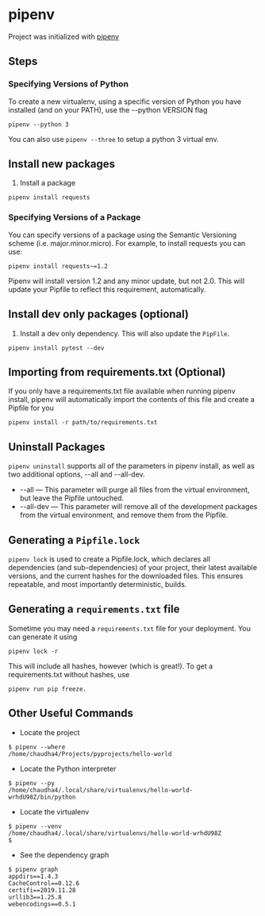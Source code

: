 pipenv
======

Project was initialized with [pipenv](https://pipenv.pypa.io/en/latest/)

## Steps

### Specifying Versions of Python
To create a new virtualenv, using a specific version of Python you have installed (and on your PATH), use the --python VERSION flag
```
pipenv --python 3
```
You can also use `pipenv --three` to setup a python 3 virtual env.

## Install new packages
1. Install a package
```
pipenv install requests
```
### Specifying Versions of a Package
You can specify versions of a package using the Semantic Versioning scheme (i.e. major.minor.micro).
For example, to install requests you can use:
```
pipenv install requests~=1.2
```
Pipenv will install version 1.2 and any minor update, but not 2.0.
This will update your Pipfile to reflect this requirement, automatically.

## Install dev only packages (optional)
1. Install a dev only dependency. This will also update the `PipFile`.
```
pipenv install pytest --dev
```

## Importing from requirements.txt (Optional)
If you only have a requirements.txt file available when running pipenv install, pipenv will automatically import the contents of this file and create a Pipfile for you
```
pipenv install -r path/to/requirements.txt
```
## Uninstall Packages
`pipenv uninstall` supports all of the parameters in pipenv install, as well as two additional options, --all and --all-dev.
* --all — This parameter will purge all files from the virtual environment, but leave the Pipfile untouched.
* --all-dev — This parameter will remove all of the development packages from the virtual environment, and remove them from the Pipfile.

## Generating a `Pipfile.lock`
`pipenv lock` is used to create a Pipfile.lock, which declares all dependencies (and sub-dependencies) of your project, their latest available versions, and the current hashes for the downloaded files. This ensures repeatable, and most importantly deterministic, builds.

## Generating a `requirements.txt` file
Sometime you may need a `requirements.txt` file for your deployment. You can generate it using
```
pipenv lock -r
```
This will include all hashes, however (which is great!). To get a requirements.txt without hashes, use 
```
pipenv run pip freeze.
```



##  Other Useful Commands

- Locate the project
```
$ pipenv --where
/home/chaudha4/Projects/pyprojects/hello-world
```
- Locate the Python interpreter
```
$ pipenv --py
/home/chaudha4/.local/share/virtualenvs/hello-world-wrhdU98Z/bin/python
```
- Locate the virtualenv
```
$ pipenv --venv
/home/chaudha4/.local/share/virtualenvs/hello-world-wrhdU98Z
$ 
```
- See the dependency graph
```
$ pipenv graph
appdirs==1.4.3
CacheControl==0.12.6
certifi==2019.11.28
urllib3==1.25.8
webencodings==0.5.1
```

